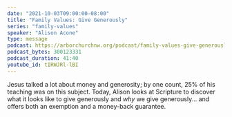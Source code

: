 ```yaml
---
date: "2021-10-03T09:00:00-08:00"
title: "Family Values: Give Generously"
series: "family-values"
speaker: "Alison Acone"
type: message
podcast: https://arborchurchnw.org/podcast/family-values-give-generously.mp3
podcast_bytes: 300123331
podcast_duration: 41:40
youtube_id: tIRWJRl-lBI
---
```


Jesus talked a lot about money and generosity; by one count, 25% of his teaching
was on this subject. Today, Alison looks at Scripture to discover what it looks
like to give generously and *why* we give generously... and offers both an
exemption and a money-back guarantee.

